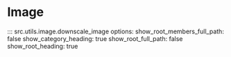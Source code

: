# Image

::: src.utils.image.downscale_image
    options:
        show_root_members_full_path: false
        show_category_heading: true
        show_root_full_path: false
        show_root_heading: true
